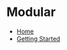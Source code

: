 # Modular

* [Home][home]
* [Getting Started](/docs/getting_started.md)

[home]: /README.md
[logo]: https://fuchsia.googlesource.com/docs/+/master/images/fuchsia-logo-32x32.png
